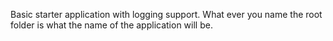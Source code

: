Basic starter application with logging support.
What ever you name the root folder is what the name of the application will be.
